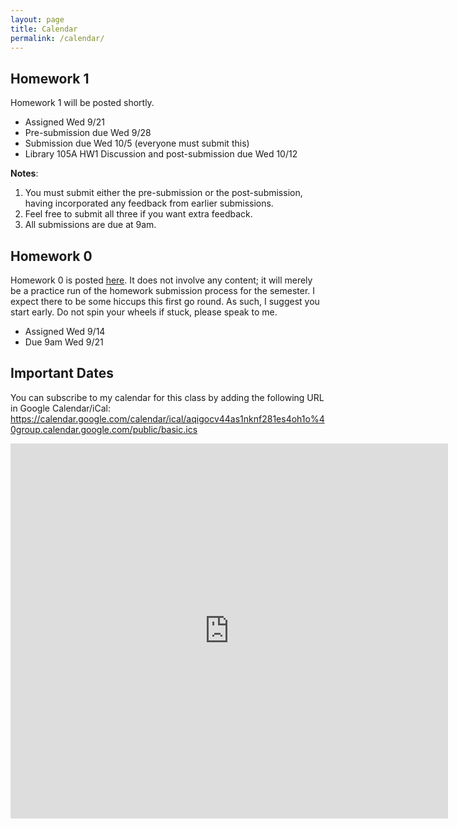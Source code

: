 ```yaml
---
layout: page
title: Calendar
permalink: /calendar/
---
```


## Homework 1

<!--Homework 1 is posted [here](https://github.com/2016-09-Middlebury-Data-Science/HW-1).-->

Homework 1 will be posted shortly.

* Assigned Wed 9/21
* Pre-submission due Wed 9/28
* Submission due Wed 10/5 (everyone must submit this)
* Library 105A HW1 Discussion and post-submission due Wed 10/12
  
**Notes**:

1. You must submit either the pre-submission or the post-submission, having
incorporated any feedback from earlier submissions.
2. Feel free to submit all three if you want extra feedback.
3. All submissions are due at 9am.



## Homework 0

Homework 0 is posted
[here](https://github.com/2016-09-Middlebury-Data-Science/HW-0). It does not
involve any content; it will merely be a practice run of the homework submission
process for the semester. I expect there to be some hiccups this first go round.
As such, I suggest you start early. Do not spin your wheels if stuck, please speak to me. 

* Assigned Wed 9/14
* Due 9am Wed 9/21


## Important Dates

You can subscribe to my calendar for this class by adding the following URL in Google Calendar/iCal:
https://calendar.google.com/calendar/ical/aqigocv44as1nknf281es4oh1o%40group.calendar.google.com/public/basic.ics

<iframe src="https://calendar.google.com/calendar/embed?showTitle=0&amp;showDate=0&amp;showPrint=0&amp;showCalendars=0&amp;showTz=0&amp;mode=AGENDA&amp;height=600&amp;wkst=1&amp;bgcolor=%23FFFFFF&amp;src=aqigocv44as1nknf281es4oh1o%40group.calendar.google.com&amp;color=%23853104&amp;ctz=America%2FToronto" style="border-width:0" width="700" height="600" frameborder="0" scrolling="no"></iframe>
